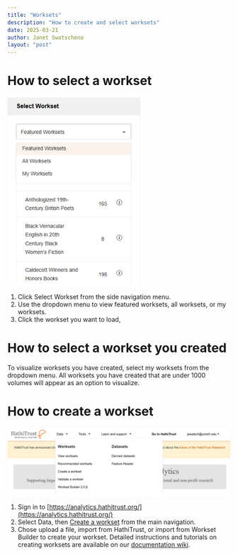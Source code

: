 ```yaml
---
title: "Worksets"
description: "How to create and select worksets"
date: 2025-03-21
author: Janet Swatscheno
layout: "post"
---
```


# How to select a workset
<img src="images/selectaworkset.png" alt="select workset" width="300"/>

1.	Click Select Workset from the side navigation menu.
2.	Use the dropdown menu to view featured worksets, all worksets, or my worksets.
3.	Click the workset you want to load,

# How to select a workset you created
To visualize worksets you have created, select my worksets from the dropdown menu. All worksets you have created that are under 1000 volumes will appear as an option to visualize. 

# How to create a workset
<img src="images/createworkset.png" alt="create workset" width="600"/>

1. Sign in to [https://analytics.hathitrust.org/](https://analytics.hathitrust.org/)
2. Select Data, then [Create a workset](https://analytics.hathitrust.org/createworkset) from the main navigation.
3. Chose upload a file, import from HathiTrust, or import from Workset Builder to create your workset. Detailed instructions and tutorials on creating worksets are available on our [documentation wiki](https://htrc.atlassian.net/wiki/spaces/COM/pages/43293699/HTRC+Worksets).
